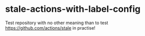 # stale-actions-with-label-config

Test repository with no other meaning than to test https://github.com/actions/stale in practise!
